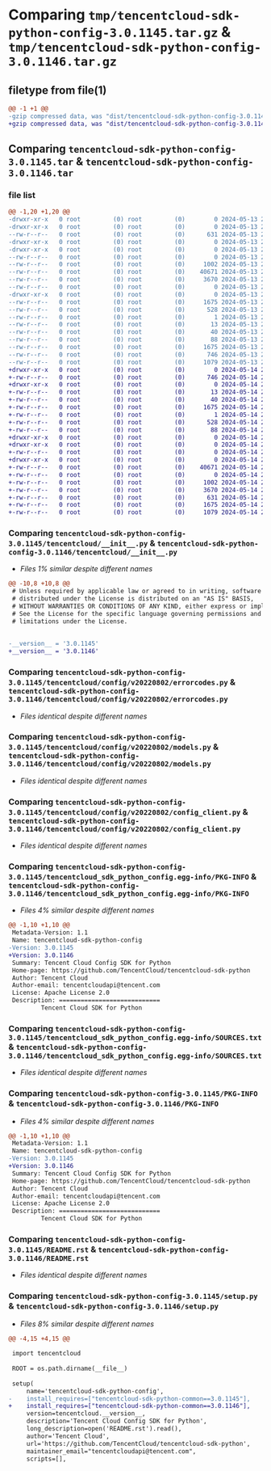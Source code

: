 # Comparing `tmp/tencentcloud-sdk-python-config-3.0.1145.tar.gz` & `tmp/tencentcloud-sdk-python-config-3.0.1146.tar.gz`

## filetype from file(1)

```diff
@@ -1 +1 @@
-gzip compressed data, was "dist/tencentcloud-sdk-python-config-3.0.1145.tar", last modified: Mon May 13 20:41:52 2024, max compression
+gzip compressed data, was "dist/tencentcloud-sdk-python-config-3.0.1146.tar", last modified: Tue May 14 21:19:54 2024, max compression
```

## Comparing `tencentcloud-sdk-python-config-3.0.1145.tar` & `tencentcloud-sdk-python-config-3.0.1146.tar`

### file list

```diff
@@ -1,20 +1,20 @@
-drwxr-xr-x   0 root         (0) root         (0)        0 2024-05-13 20:41:52.000000 tencentcloud-sdk-python-config-3.0.1145/
-drwxr-xr-x   0 root         (0) root         (0)        0 2024-05-13 20:41:52.000000 tencentcloud-sdk-python-config-3.0.1145/tencentcloud/
--rw-r--r--   0 root         (0) root         (0)      631 2024-05-13 20:41:52.000000 tencentcloud-sdk-python-config-3.0.1145/tencentcloud/__init__.py
-drwxr-xr-x   0 root         (0) root         (0)        0 2024-05-13 20:41:52.000000 tencentcloud-sdk-python-config-3.0.1145/tencentcloud/config/
-drwxr-xr-x   0 root         (0) root         (0)        0 2024-05-13 20:41:52.000000 tencentcloud-sdk-python-config-3.0.1145/tencentcloud/config/v20220802/
--rw-r--r--   0 root         (0) root         (0)        0 2024-05-13 20:41:52.000000 tencentcloud-sdk-python-config-3.0.1145/tencentcloud/config/v20220802/__init__.py
--rw-r--r--   0 root         (0) root         (0)     1002 2024-05-13 20:41:52.000000 tencentcloud-sdk-python-config-3.0.1145/tencentcloud/config/v20220802/errorcodes.py
--rw-r--r--   0 root         (0) root         (0)    40671 2024-05-13 20:41:52.000000 tencentcloud-sdk-python-config-3.0.1145/tencentcloud/config/v20220802/models.py
--rw-r--r--   0 root         (0) root         (0)     3670 2024-05-13 20:41:52.000000 tencentcloud-sdk-python-config-3.0.1145/tencentcloud/config/v20220802/config_client.py
--rw-r--r--   0 root         (0) root         (0)        0 2024-05-13 20:41:52.000000 tencentcloud-sdk-python-config-3.0.1145/tencentcloud/config/__init__.py
-drwxr-xr-x   0 root         (0) root         (0)        0 2024-05-13 20:41:52.000000 tencentcloud-sdk-python-config-3.0.1145/tencentcloud_sdk_python_config.egg-info/
--rw-r--r--   0 root         (0) root         (0)     1675 2024-05-13 20:41:52.000000 tencentcloud-sdk-python-config-3.0.1145/tencentcloud_sdk_python_config.egg-info/PKG-INFO
--rw-r--r--   0 root         (0) root         (0)      528 2024-05-13 20:41:52.000000 tencentcloud-sdk-python-config-3.0.1145/tencentcloud_sdk_python_config.egg-info/SOURCES.txt
--rw-r--r--   0 root         (0) root         (0)        1 2024-05-13 20:41:52.000000 tencentcloud-sdk-python-config-3.0.1145/tencentcloud_sdk_python_config.egg-info/dependency_links.txt
--rw-r--r--   0 root         (0) root         (0)       13 2024-05-13 20:41:52.000000 tencentcloud-sdk-python-config-3.0.1145/tencentcloud_sdk_python_config.egg-info/top_level.txt
--rw-r--r--   0 root         (0) root         (0)       40 2024-05-13 20:41:52.000000 tencentcloud-sdk-python-config-3.0.1145/tencentcloud_sdk_python_config.egg-info/requires.txt
--rw-r--r--   0 root         (0) root         (0)       88 2024-05-13 20:41:52.000000 tencentcloud-sdk-python-config-3.0.1145/setup.cfg
--rw-r--r--   0 root         (0) root         (0)     1675 2024-05-13 20:41:52.000000 tencentcloud-sdk-python-config-3.0.1145/PKG-INFO
--rw-r--r--   0 root         (0) root         (0)      746 2024-05-13 20:41:52.000000 tencentcloud-sdk-python-config-3.0.1145/README.rst
--rw-r--r--   0 root         (0) root         (0)     1079 2024-05-13 20:41:52.000000 tencentcloud-sdk-python-config-3.0.1145/setup.py
+drwxr-xr-x   0 root         (0) root         (0)        0 2024-05-14 21:19:54.000000 tencentcloud-sdk-python-config-3.0.1146/
+-rw-r--r--   0 root         (0) root         (0)      746 2024-05-14 21:19:53.000000 tencentcloud-sdk-python-config-3.0.1146/README.rst
+drwxr-xr-x   0 root         (0) root         (0)        0 2024-05-14 21:19:54.000000 tencentcloud-sdk-python-config-3.0.1146/tencentcloud_sdk_python_config.egg-info/
+-rw-r--r--   0 root         (0) root         (0)       13 2024-05-14 21:19:54.000000 tencentcloud-sdk-python-config-3.0.1146/tencentcloud_sdk_python_config.egg-info/top_level.txt
+-rw-r--r--   0 root         (0) root         (0)       40 2024-05-14 21:19:54.000000 tencentcloud-sdk-python-config-3.0.1146/tencentcloud_sdk_python_config.egg-info/requires.txt
+-rw-r--r--   0 root         (0) root         (0)     1675 2024-05-14 21:19:54.000000 tencentcloud-sdk-python-config-3.0.1146/tencentcloud_sdk_python_config.egg-info/PKG-INFO
+-rw-r--r--   0 root         (0) root         (0)        1 2024-05-14 21:19:54.000000 tencentcloud-sdk-python-config-3.0.1146/tencentcloud_sdk_python_config.egg-info/dependency_links.txt
+-rw-r--r--   0 root         (0) root         (0)      528 2024-05-14 21:19:54.000000 tencentcloud-sdk-python-config-3.0.1146/tencentcloud_sdk_python_config.egg-info/SOURCES.txt
+-rw-r--r--   0 root         (0) root         (0)       88 2024-05-14 21:19:54.000000 tencentcloud-sdk-python-config-3.0.1146/setup.cfg
+drwxr-xr-x   0 root         (0) root         (0)        0 2024-05-14 21:19:54.000000 tencentcloud-sdk-python-config-3.0.1146/tencentcloud/
+drwxr-xr-x   0 root         (0) root         (0)        0 2024-05-14 21:19:54.000000 tencentcloud-sdk-python-config-3.0.1146/tencentcloud/config/
+-rw-r--r--   0 root         (0) root         (0)        0 2024-05-14 21:19:53.000000 tencentcloud-sdk-python-config-3.0.1146/tencentcloud/config/__init__.py
+drwxr-xr-x   0 root         (0) root         (0)        0 2024-05-14 21:19:54.000000 tencentcloud-sdk-python-config-3.0.1146/tencentcloud/config/v20220802/
+-rw-r--r--   0 root         (0) root         (0)    40671 2024-05-14 21:19:53.000000 tencentcloud-sdk-python-config-3.0.1146/tencentcloud/config/v20220802/models.py
+-rw-r--r--   0 root         (0) root         (0)        0 2024-05-14 21:19:53.000000 tencentcloud-sdk-python-config-3.0.1146/tencentcloud/config/v20220802/__init__.py
+-rw-r--r--   0 root         (0) root         (0)     1002 2024-05-14 21:19:53.000000 tencentcloud-sdk-python-config-3.0.1146/tencentcloud/config/v20220802/errorcodes.py
+-rw-r--r--   0 root         (0) root         (0)     3670 2024-05-14 21:19:53.000000 tencentcloud-sdk-python-config-3.0.1146/tencentcloud/config/v20220802/config_client.py
+-rw-r--r--   0 root         (0) root         (0)      631 2024-05-14 21:19:53.000000 tencentcloud-sdk-python-config-3.0.1146/tencentcloud/__init__.py
+-rw-r--r--   0 root         (0) root         (0)     1675 2024-05-14 21:19:54.000000 tencentcloud-sdk-python-config-3.0.1146/PKG-INFO
+-rw-r--r--   0 root         (0) root         (0)     1079 2024-05-14 21:19:53.000000 tencentcloud-sdk-python-config-3.0.1146/setup.py
```

### Comparing `tencentcloud-sdk-python-config-3.0.1145/tencentcloud/__init__.py` & `tencentcloud-sdk-python-config-3.0.1146/tencentcloud/__init__.py`

 * *Files 1% similar despite different names*

```diff
@@ -10,8 +10,8 @@
 # Unless required by applicable law or agreed to in writing, software
 # distributed under the License is distributed on an "AS IS" BASIS,
 # WITHOUT WARRANTIES OR CONDITIONS OF ANY KIND, either express or implied.
 # See the License for the specific language governing permissions and
 # limitations under the License.
 
 
-__version__ = '3.0.1145'
+__version__ = '3.0.1146'
```

### Comparing `tencentcloud-sdk-python-config-3.0.1145/tencentcloud/config/v20220802/errorcodes.py` & `tencentcloud-sdk-python-config-3.0.1146/tencentcloud/config/v20220802/errorcodes.py`

 * *Files identical despite different names*

### Comparing `tencentcloud-sdk-python-config-3.0.1145/tencentcloud/config/v20220802/models.py` & `tencentcloud-sdk-python-config-3.0.1146/tencentcloud/config/v20220802/models.py`

 * *Files identical despite different names*

### Comparing `tencentcloud-sdk-python-config-3.0.1145/tencentcloud/config/v20220802/config_client.py` & `tencentcloud-sdk-python-config-3.0.1146/tencentcloud/config/v20220802/config_client.py`

 * *Files identical despite different names*

### Comparing `tencentcloud-sdk-python-config-3.0.1145/tencentcloud_sdk_python_config.egg-info/PKG-INFO` & `tencentcloud-sdk-python-config-3.0.1146/tencentcloud_sdk_python_config.egg-info/PKG-INFO`

 * *Files 4% similar despite different names*

```diff
@@ -1,10 +1,10 @@
 Metadata-Version: 1.1
 Name: tencentcloud-sdk-python-config
-Version: 3.0.1145
+Version: 3.0.1146
 Summary: Tencent Cloud Config SDK for Python
 Home-page: https://github.com/TencentCloud/tencentcloud-sdk-python
 Author: Tencent Cloud
 Author-email: tencentcloudapi@tencent.com
 License: Apache License 2.0
 Description: ============================
         Tencent Cloud SDK for Python
```

### Comparing `tencentcloud-sdk-python-config-3.0.1145/tencentcloud_sdk_python_config.egg-info/SOURCES.txt` & `tencentcloud-sdk-python-config-3.0.1146/tencentcloud_sdk_python_config.egg-info/SOURCES.txt`

 * *Files identical despite different names*

### Comparing `tencentcloud-sdk-python-config-3.0.1145/PKG-INFO` & `tencentcloud-sdk-python-config-3.0.1146/PKG-INFO`

 * *Files 4% similar despite different names*

```diff
@@ -1,10 +1,10 @@
 Metadata-Version: 1.1
 Name: tencentcloud-sdk-python-config
-Version: 3.0.1145
+Version: 3.0.1146
 Summary: Tencent Cloud Config SDK for Python
 Home-page: https://github.com/TencentCloud/tencentcloud-sdk-python
 Author: Tencent Cloud
 Author-email: tencentcloudapi@tencent.com
 License: Apache License 2.0
 Description: ============================
         Tencent Cloud SDK for Python
```

### Comparing `tencentcloud-sdk-python-config-3.0.1145/README.rst` & `tencentcloud-sdk-python-config-3.0.1146/README.rst`

 * *Files identical despite different names*

### Comparing `tencentcloud-sdk-python-config-3.0.1145/setup.py` & `tencentcloud-sdk-python-config-3.0.1146/setup.py`

 * *Files 8% similar despite different names*

```diff
@@ -4,15 +4,15 @@
 
 import tencentcloud
 
 ROOT = os.path.dirname(__file__)
 
 setup(
     name='tencentcloud-sdk-python-config',
-    install_requires=["tencentcloud-sdk-python-common==3.0.1145"],
+    install_requires=["tencentcloud-sdk-python-common==3.0.1146"],
     version=tencentcloud.__version__,
     description='Tencent Cloud Config SDK for Python',
     long_description=open('README.rst').read(),
     author='Tencent Cloud',
     url='https://github.com/TencentCloud/tencentcloud-sdk-python',
     maintainer_email="tencentcloudapi@tencent.com",
     scripts=[],
```

